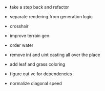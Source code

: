 - take a step back and refactor
- separate rendering from generation logic

- crosshair

- improve terrain gen
- order water
- remove int and uint casting all over the place
- add leaf and grass coloring

- figure out vc for dependencies

- normalize diagonal speed
